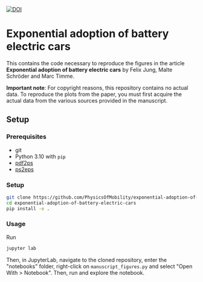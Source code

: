 [![DOI](https://zenodo.org/badge/715070348.svg)](https://zenodo.org/doi/10.5281/zenodo.10091434)

# Exponential adoption of battery electric cars

This contains the code necessary to reproduce the figures in the article **Exponential adoption of battery electric cars** by Felix Jung, Malte Schröder and Marc Timme.

**Important note**: For copyright reasons, this repository contains no actual data. To reproduce the plots from the paper, you must first acquire the actual data from the various sources provided in the manuscript.

## Setup

### Prerequisites

- git
- Python 3.10 with `pip`
- [pdf2ps](https://linux.die.net/man/1/pdf2ps)
- [ps2eps](https://linux.die.net/man/1/ps2eps)

### Setup

```bash
git clone https://github.com/PhysicsOfMobility/exponential-adoption-of-battery-electric-cars.git
cd exponential-adoption-of-battery-electric-cars
pip install -e .
```

### Usage

Run
```bash
jupyter lab
```

Then, in JupyterLab, navigate to the cloned repository, enter the "notebooks" folder, right-click on `manuscript_figures.py` and select "Open With > Notebook". Then, run and explore the notebook.
